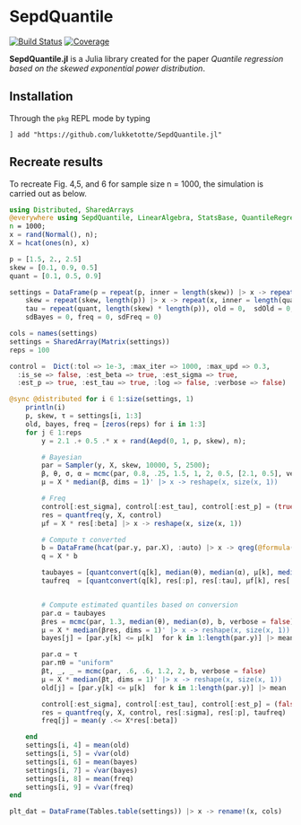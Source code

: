 # SepdQuantile

[![Build Status](https://github.com/lukketotte/SepdQuantile.jl/workflows/CI/badge.svg)](https://github.com/lukketotte/SepdQuantile.jl/actions)
[![Coverage](https://codecov.io/gh/lukketotte/SepdQuantile.jl/branch/master/graph/badge.svg)](https://codecov.io/gh/lukketotte/EpdTest.jl)

**SepdQuantile.jl** is a Julia library created for the paper *Quantile regression based on the skewed exponential power distribution*.

## Installation
Through the `pkg` REPL mode by typing
```
] add "https://github.com/lukketotte/SepdQuantile.jl"
```


## Recreate results
To recreate Fig. 4,5, and 6 for sample size n = 1000, the simulation is carried out as below.
```julia
using Distributed, SharedArrays
@everywhere using SepdQuantile, LinearAlgebra, StatsBase, QuantileRegressions, DataFrames,
n = 1000;
x = rand(Normal(), n);
X = hcat(ones(n), x)

p = [1.5, 2., 2.5]
skew = [0.1, 0.9, 0.5]
quant = [0.1, 0.5, 0.9]

settings = DataFrame(p = repeat(p, inner = length(skew)) |> x -> repeat(x, inner = length(quant)),
    skew = repeat(skew, length(p)) |> x -> repeat(x, inner = length(quant)),
    tau = repeat(quant, length(skew) * length(p)), old = 0,  sdOld = 0, bayes = 0,
    sdBayes = 0, freq = 0, sdFreq = 0)

cols = names(settings)
settings = SharedArray(Matrix(settings))
reps = 100

control =  Dict(:tol => 1e-3, :max_iter => 1000, :max_upd => 0.3,
  :is_se => false, :est_beta => true, :est_sigma => true,
  :est_p => true, :est_tau => true, :log => false, :verbose => false)

@sync @distributed for i ∈ 1:size(settings, 1)
    println(i)
    p, skew, τ = settings[i, 1:3]
    old, bayes, freq = [zeros(reps) for i in 1:3]
    for j ∈ 1:reps
        y = 2.1 .+ 0.5 .* x + rand(Aepd(0, 1, p, skew), n);

        # Bayesian
        par = Sampler(y, X, skew, 10000, 5, 2500);
        β, θ, σ, α = mcmc(par, 0.8, .25, 1.5, 1, 2, 0.5, [2.1, 0.5], verbose = false);
        μ = X * median(β, dims = 1)' |> x -> reshape(x, size(x, 1))

        # Freq
        control[:est_sigma], control[:est_tau], control[:est_p] = (true, true, true)
        res = quantfreq(y, X, control)
        μf = X * res[:beta] |> x -> reshape(x, size(x, 1))

        # Compute τ converted
        b = DataFrame(hcat(par.y, par.X), :auto) |> x -> qreg(@formula(x1 ~  x3), x, τ) |> coef
        q = X * b

        taubayes = [quantconvert(q[k], median(θ), median(α), μ[k], median(σ)) for k in 1:length(par.y)] |> mean
        taufreq  = [quantconvert(q[k], res[:p], res[:tau], μf[k], res[:sigma]) for k in 1:length(y)] |> mean


        # Compute estimated quantiles based on conversion
        par.α = taubayes
        βres = mcmc(par, 1.3, median(θ), median(σ), b, verbose = false)
        μ = X * median(βres, dims = 1)' |> x -> reshape(x, size(x, 1))
        bayes[j] = [par.y[k] <= μ[k]  for k in 1:length(par.y)] |> mean

        par.α = τ
        par.πθ = "uniform"
        βt, _, _ = mcmc(par, .6, .6, 1.2, 2, b, verbose = false)
        μ = X * median(βt, dims = 1)' |> x -> reshape(x, size(x, 1))
        old[j] = [par.y[k] <= μ[k]  for k in 1:length(par.y)] |> mean

        control[:est_sigma], control[:est_tau], control[:est_p] = (false, false, false)
        res = quantfreq(y, X, control, res[:sigma], res[:p], taufreq)
        freq[j] = mean(y .<= X*res[:beta])

    end
    settings[i, 4] = mean(old)
    settings[i, 5] = √var(old)
    settings[i, 6] = mean(bayes)
    settings[i, 7] = √var(bayes)
    settings[i, 8] = mean(freq)
    settings[i, 9] = √var(freq)
end

plt_dat = DataFrame(Tables.table(settings)) |> x -> rename!(x, cols)
```
